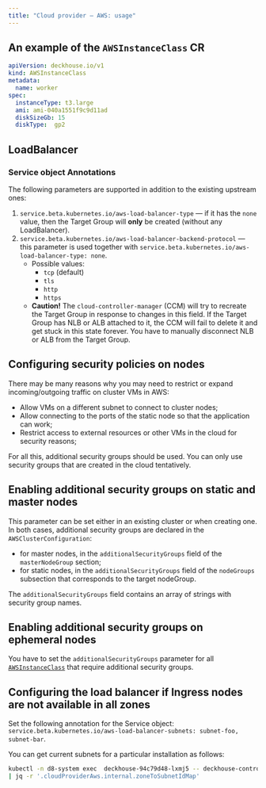 ```yaml
---
title: "Сloud provider — AWS: usage"
---
```


## An example of the `AWSInstanceClass` CR

```yaml
apiVersion: deckhouse.io/v1
kind: AWSInstanceClass
metadata:
  name: worker
spec:
  instanceType: t3.large
  ami: ami-040a1551f9c9d11ad
  diskSizeGb: 15
  diskType:  gp2
```

## LoadBalancer

### Service object Annotations

The following parameters are supported in addition to the existing upstream ones:

1. `service.beta.kubernetes.io/aws-load-balancer-type` — if it has the `none` value, then the Target Group will **only** be created (without any LoadBalancer).
2. `service.beta.kubernetes.io/aws-load-balancer-backend-protocol` — this parameter is used together with `service.beta.kubernetes.io/aws-load-balancer-type: none`.
   * Possible values:
     * `tcp` (default)
     * `tls`
     * `http`
     * `https`
   * **Caution!** The `cloud-controller-manager` (CCM) will try to recreate the Target Group in response to changes in this field. If the Target Group has NLB or ALB attached to it, the CCM will fail to delete it and get stuck in this state forever.  You have to manually disconnect NLB or ALB from the Target Group.

## Configuring security policies on nodes

There may be many reasons why you may need to restrict or expand incoming/outgoing traffic on cluster VMs in AWS:

* Allow VMs on a different subnet to connect to cluster nodes;
* Allow connecting to the ports of the static node so that the application can work;
* Restrict access to external resources or other VMs in the cloud for security reasons;

For all this, additional security groups should be used. You can only use security groups that are created in the cloud tentatively.

## Enabling additional security groups on static and master nodes

This parameter can be set either in an existing cluster or when creating one. In both cases, additional security groups are declared in the `AWSClusterConfiguration`:
- for master nodes, in the `additionalSecurityGroups` field of the `masterNodeGroup` section;
- for static nodes, in the `additionalSecurityGroups` field of the `nodeGroups` subsection that corresponds to the target nodeGroup.

The `additionalSecurityGroups` field contains an array of strings with security group names.

## Enabling additional security groups on ephemeral nodes

You have to set the `additionalSecurityGroups` parameter for all [`AWSInstanceClass`](cr.html#awsinstanceclass) that require additional security groups.

## Configuring the load balancer if Ingress nodes are not available in all zones

Set the following annotation for the Service object: `service.beta.kubernetes.io/aws-load-balancer-subnets: subnet-foo, subnet-bar`.

You can get current subnets for a particular installation as follows:

```bash
kubectl -n d8-system exec  deckhouse-94c79d48-lxmj5 -- deckhouse-controller module values cloud-provider-aws -o json \
| jq -r '.cloudProviderAws.internal.zoneToSubnetIdMap'
```
